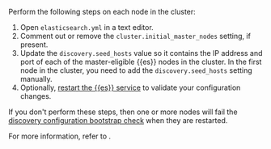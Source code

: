 Perform the following steps on each node in the cluster:

1. Open `elasticsearch.yml` in a text editor.
2. Comment out or remove the `cluster.initial_master_nodes` setting, if present.
3. Update the `discovery.seed_hosts` value so it contains the IP address and port of each of the master-eligible {{es}} nodes in the cluster. In the first node in the cluster, you need to add the `discovery.seed_hosts` setting manually.
4. Optionally, [restart the {{es}} service](/deploy-manage/maintenance/start-stop-services/start-stop-elasticsearch.md) to validate your configuration changes.

If you don't perform these steps, then one or more nodes will fail the [discovery configuration bootstrap check](/deploy-manage/deploy/self-managed/bootstrap-checks.md#bootstrap-checks-discovery-configuration) when they are restarted.

For more information, refer to [](/deploy-manage/distributed-architecture/discovery-cluster-formation.md).